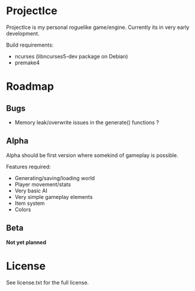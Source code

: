 ProjectIce
==========

ProjectIce is my personal roguelike game/engine. Currently its in very early development.

Build requirements:

* ncurses (libncurses5-dev package on Debian)
* premake4

Roadmap
=======

## Bugs

* Memory leak/overwrite issues in the generate() functions ?

## Alpha

Alpha should be first version where somekind of gameplay is possible.

Features required:

* Generating/saving/loading world
* Player movement/stats
* Very basic AI
* Very simple gameplay elements
* Item system
* Colors


## Beta

**Not yet planned**


License
=======

See license.txt for the full license.
